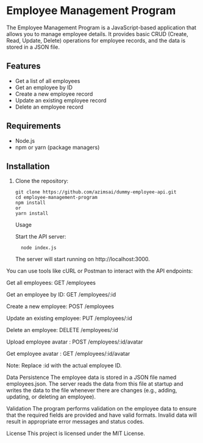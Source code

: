 # Employee Management Program

The Employee Management Program is a JavaScript-based application that allows you to manage employee details. It provides basic CRUD (Create, Read, Update, Delete) operations for employee records, and the data is stored in a JSON file.

## Features

- Get a list of all employees
- Get an employee by ID
- Create a new employee record
- Update an existing employee record
- Delete an employee record

## Requirements

- Node.js
- npm or yarn (package managers)

## Installation

1. Clone the repository:

   ```shell
   git clone https://github.com/azimsai/dummy-employee-api.git
   cd employee-management-program
   npm install
   or
   yarn install
   ```

   Usage

   Start the API server:

   ```
     node index.js

   ```

   The server will start running on http://localhost:3000.

You can use tools like cURL or Postman to interact with the API endpoints:

Get all employees: GET /employees

Get an employee by ID: GET /employees/:id

Create a new employee: POST /employees

Update an existing employee: PUT /employees/:id

Delete an employee: DELETE /employees/:id

Upload employee avatar : POST /employees/:id/avatar

Get employee avatar : GET /employees/:id/avatar

Note: Replace :id with the actual employee ID.

Data Persistence
The employee data is stored in a JSON file named employees.json. The server reads the data from this file at startup and writes the data to the file whenever there are changes (e.g., adding, updating, or deleting an employee).

Validation
The program performs validation on the employee data to ensure that the required fields are provided and have valid formats. Invalid data will result in appropriate error messages and status codes.

License
This project is licensed under the MIT License.
